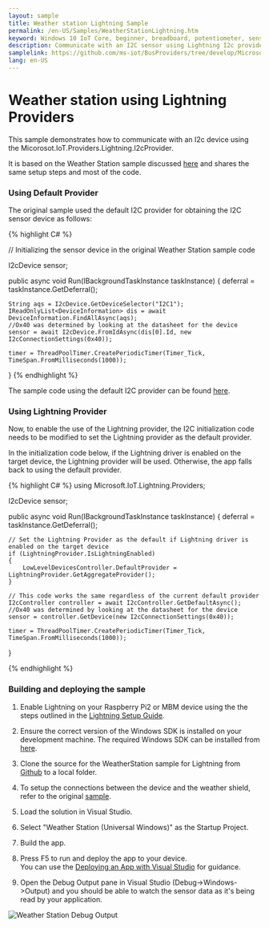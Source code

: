 ```yaml
---
layout: sample
title: Weather station Lightning Sample
permalink: /en-US/Samples/WeatherStationLightning.htm
keyword: Windows 10 IoT Core, beginner, breadboard, potentiometer, sensor, weather station
description: Communicate with an I2C sensor using Lightning I2c provider
samplelink: https://github.com/ms-iot/BusProviders/tree/develop/Microsoft.IoT.Lightning.Providers
lang: en-US
---
```


# Weather station using Lightning Providers

This sample demonstrates how to communicate with an I2c device using the Micorosot.IoT.Providers.Lightning.I2cProvider.

It is based on the Weather Station sample discussed [here]({{site.baseurl}}/{{page.lang}}/samples/arduino-wiring/WeatherStation.htm) and shares the same setup steps and most of the code. 

### Using Default Provider

The original sample used the default I2C provider for obtaining the I2C sensor device as follows:

{% highlight C# %}

// Initializing the sensor device in the original Weather Station sample code

I2cDevice sensor;

public async void Run(IBackgroundTaskInstance taskInstance)
{
    deferral = taskInstance.GetDeferral();

    String aqs = I2cDevice.GetDeviceSelector("I2C1");
    IReadOnlyList<DeviceInformation> dis = await DeviceInformation.FindAllAsync(aqs);
    //Ox40 was determined by looking at the datasheet for the device
    sensor = await I2cDevice.FromIdAsync(dis[0].Id, new I2cConnectionSettings(0x40));

    timer = ThreadPoolTimer.CreatePeriodicTimer(Timer_Tick, TimeSpan.FromMilliseconds(1000));
}
{% endhighlight %}

The sample code using the default I2C provider can be found [here](https://github.com/ms-iot/samples/tree/develop/WeatherStation).

### Using Lightning Provider

Now, to enable the use of the Lightning provider, the I2C initialization code needs to be modified to set the Lightning provider as the default provider.

In the initialization code below, if the Lightning driver is enabled on the target device, the Lightning provider will be used. Otherwise, the app falls back to using the default provider.

{% highlight C# %}
using Microsoft.IoT.Lightning.Providers;

I2cDevice sensor;

public async void Run(IBackgroundTaskInstance taskInstance)
{
    deferral = taskInstance.GetDeferral();

    // Set the Lightning Provider as the default if Lightning driver is enabled on the target device
    if (LightningProvider.IsLightningEnabled)
    {
        LowLevelDevicesController.DefaultProvider = LightningProvider.GetAggregateProvider();
    }

    // This code works the same regardless of the current default provider
    I2cController controller = await I2cController.GetDefaultAsync();
    //Ox40 was determined by looking at the datasheet for the device
    sensor = controller.GetDevice(new I2cConnectionSettings(0x40));

    timer = ThreadPoolTimer.CreatePeriodicTimer(Timer_Tick, TimeSpan.FromMilliseconds(1000));
}

{% endhighlight %}

### Building and deploying the sample

1. Enable Lightning on your Raspberry Pi2 or MBM device using the the steps outlined in the [Lightning Setup Guide]({{site.baseurl}}/{{page.lang}}/Docs/LightningSetup.htm).

1. Ensure the correct version of the Windows SDK is installed on your development machine. The required Windows SDK can be installed from [here](https://dev.windows.com/en-us/downloads/windows-10-developer-preview).

1. Clone the source for the WeatherStation sample for Lightning from [Github](https://github.com/ms-iot/BusProviders/tree/develop/Microsoft.IoT.Lightning.Providers) to a local folder.

1. To setup the connections between the device and the weather shield, refer to the original [sample]({{site.baseurl}}/{{page.lang}}/samples/arduino-wiring/WeatherStation.htm).

1. Load the solution in Visual Studio.

1. Select "Weather Station (Universal Windows)" as the Startup Project.

1. Build the app.

1. Press F5 to run and deploy the app to your device.<br/>
   You can use the [Deploying an App with Visual Studio]({{site.baseurl}}/{{page.lang}}/Docs/AppDeployment.htm) for guidance.

1. Open the Debug Output pane in Visual Studio (Debug->Windows->Output) and you should be able to watch the sensor data as it's being read by your application.

![Weather Station Debug Output]({{site.baseurl}}/Resources/images/Lightning/WeatherStationDebug.png)
